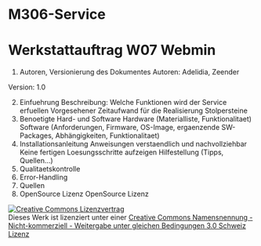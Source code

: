 # M306-Service
<strong><h1>Werkstattauftrag W07 Webmin</h1></strong>
1. Autoren, Versionierung des Dokumentes
Autoren: Adelidia, Zeender

Version: 1.0

2. Einfuehrung
Beschreibung: Welche Funktionen wird der Service erfuellen
Vorgesehener Zeitaufwand für die Realisierung
Stolpersteine
3. Benoetigte Hard- und Software
Hardware (Materialliste, Funktionalitaet)
Software (Anforderungen, Firmware, OS-Image, ergaenzende SW-Packages, Abhängigkeiten, Funktionalitaet)
4. Installationsanleitung
Anweisungen verstaendlich und nachvollziehbar
Keine fertigen Loesungsschritte aufzeigen
Hilfestellung (Tipps, Quellen...)
5. Qualitaetskontrolle
6. Error-Handling
7. Quellen
8. OpenSource Lizenz
OpenSource Lizenz

<a rel="license" href="http://creativecommons.org/licenses/by-nc-sa/3.0/ch/"><img alt="Creative Commons Lizenzvertrag" style="border-width:0" src="https://i.creativecommons.org/l/by-nc-sa/3.0/ch/88x31.png" /></a><br />Dieses Werk ist lizenziert unter einer <a rel="license" href="http://creativecommons.org/licenses/by-nc-sa/3.0/ch/">Creative Commons Namensnennung - Nicht-kommerziell - Weitergabe unter gleichen Bedingungen 3.0 Schweiz Lizenz</a>